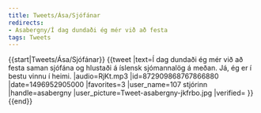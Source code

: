 ```yaml
---
title: Tweets/Ása/Sjófánar
redirects:
- Asabergny/Í dag dundaði ég mér við að festa
tags: Tweets
---
```


{{start|Tweets/Ása/Sjófánar}}
<level b2/>
{{tweet
|text=Í dag dundaði ég mér við að festa saman sjófána og hlustaði á íslensk sjómannalög á meðan. Já, ég er í bestu vinnu í heimi.
|audio=RjKt.mp3
|id=872909868767866880
|date=1496952905000
|favorites=3
|user_name=107 stjórinn
|handle=asabergny
|user_picture=Tweet-asabergny-jkfrbo.jpg
|verified=
}}
{{end}}

